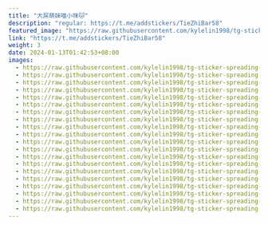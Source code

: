 ```yaml
---
title: "大屌萌妹喵小咪🐱"
description: "regular: https://t.me/addstickers/TieZhiBar58"
featured_image: "https://raw.githubusercontent.com/kylelin1998/tg-sticker-spreading-worldwide-images/main/img/1bda12bc-3dbc-404e-9f8a-2880053fa6e5.jpg"
link: "https://t.me/addstickers/TieZhiBar58"
weight: 3
date: 2024-01-13T01:42:53+08:00
images:
  - https://raw.githubusercontent.com/kylelin1998/tg-sticker-spreading-worldwide-images/main/img/1bda12bc-3dbc-404e-9f8a-2880053fa6e5.jpg
  - https://raw.githubusercontent.com/kylelin1998/tg-sticker-spreading-worldwide-images/main/img/ea4d0671-bb3b-4622-8533-211e1ccbc0f0.jpg
  - https://raw.githubusercontent.com/kylelin1998/tg-sticker-spreading-worldwide-images/main/img/82305ad8-82a7-4ae3-a7f4-deaa34cc93b7.jpg
  - https://raw.githubusercontent.com/kylelin1998/tg-sticker-spreading-worldwide-images/main/img/c351b6e0-7121-433f-99da-8307671eacaa.jpg
  - https://raw.githubusercontent.com/kylelin1998/tg-sticker-spreading-worldwide-images/main/img/7077a59d-5409-4a6d-a61a-497b8072e80a.jpg
  - https://raw.githubusercontent.com/kylelin1998/tg-sticker-spreading-worldwide-images/main/img/bf2a41cf-9873-48c8-90e1-f0fcf273d0b6.jpg
  - https://raw.githubusercontent.com/kylelin1998/tg-sticker-spreading-worldwide-images/main/img/ec7d912c-d9a7-46cb-86ac-3c9097c679c6.jpg
  - https://raw.githubusercontent.com/kylelin1998/tg-sticker-spreading-worldwide-images/main/img/c9e7a8b0-f2d6-42d1-8425-17b2166c56b3.jpg
  - https://raw.githubusercontent.com/kylelin1998/tg-sticker-spreading-worldwide-images/main/img/073e86be-3593-404a-b7c6-c33f275d5958.jpg
  - https://raw.githubusercontent.com/kylelin1998/tg-sticker-spreading-worldwide-images/main/img/2b069149-08a2-4cf8-8776-e6cd864d8e47.jpg
  - https://raw.githubusercontent.com/kylelin1998/tg-sticker-spreading-worldwide-images/main/img/ceb526c8-72e5-4ff2-a863-cbe468962404.jpg
  - https://raw.githubusercontent.com/kylelin1998/tg-sticker-spreading-worldwide-images/main/img/1c3db24c-8555-4e58-8655-a6bb031fece9.jpg
  - https://raw.githubusercontent.com/kylelin1998/tg-sticker-spreading-worldwide-images/main/img/9b01a404-8e91-4288-933f-c87817dddcb6.jpg
  - https://raw.githubusercontent.com/kylelin1998/tg-sticker-spreading-worldwide-images/main/img/e54a8cc6-2b18-4b02-b85a-6e4a5fcd2966.jpg
  - https://raw.githubusercontent.com/kylelin1998/tg-sticker-spreading-worldwide-images/main/img/79bb8d5a-f6b3-403f-8ab7-6c67d2af8ac1.jpg
  - https://raw.githubusercontent.com/kylelin1998/tg-sticker-spreading-worldwide-images/main/img/bef0246c-d931-4006-aa52-ea051ec5e75c.jpg
  - https://raw.githubusercontent.com/kylelin1998/tg-sticker-spreading-worldwide-images/main/img/815af650-8e32-4948-a0c2-8d9ca35bc058.jpg
  - https://raw.githubusercontent.com/kylelin1998/tg-sticker-spreading-worldwide-images/main/img/7db01da9-b189-474d-8970-1b4c3a3f6c8c.jpg
  - https://raw.githubusercontent.com/kylelin1998/tg-sticker-spreading-worldwide-images/main/img/33aab22e-ef14-484b-a247-6fa2a16de8ff.jpg
  - https://raw.githubusercontent.com/kylelin1998/tg-sticker-spreading-worldwide-images/main/img/a8f06a6b-2379-4f68-a731-118cf938c2b5.jpg
---
```

